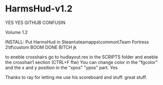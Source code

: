 HarmsHud-v1.2
=============

YES YES GITHUB CONFUSIN

Volume 1.2

INSTALL: Put HarmsHud in Steam\steamapps\common\Team Fortress 2\tf\custom BOOM DONE BITCH jk

to eneble crosshairs go to hudlayout.res in the SCRIPTS folder and eneble the crosshair1 section (CTRL+F ftw) You can change color in the "fgcolor" and the x and y position in the "xpos" "ypos" part. Yes

Thanks to ray for letting me use his scoreboard and stuff. great stuff.
